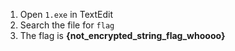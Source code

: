 1. Open `1.exe` in TextEdit
2. Search the file for `flag`
3. The flag is **{not_encrypted_string_flag_whoooo}**
